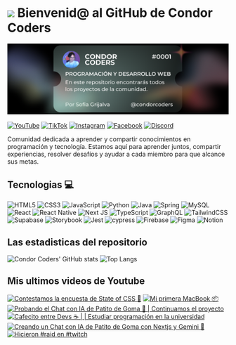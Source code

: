 # <img src="https://media.giphy.com/media/lGhBlBMIN2XsEteTN3/giphy.gif" width="100"/> Bienvenid@ al GitHub de Condor Coders

![Banner de Condor Coders](banner-github-condor-coders.png)

[![YouTube](https://img.shields.io/badge/YouTube-%23FF0000.svg?style=for-the-badge&logo=YouTube&logoColor=white)](https://www.youtube.com/@condorcoders)
[![TikTok](https://img.shields.io/badge/TikTok-%23000000.svg?style=for-the-badge&logo=TikTok&logoColor=white)](https://www.tiktok.com/@condorcoders)
[![Instagram](https://img.shields.io/badge/Instagram-%23E4405F.svg?style=for-the-badge&logo=Instagram&logoColor=white)](https://www.instagram.com/condorcoders/)
[![Facebook](https://img.shields.io/badge/Facebook-%231877F2.svg?style=for-the-badge&logo=Facebook&logoColor=white)](https://www.facebook.com/condorcoders/)
[![Discord](https://img.shields.io/badge/Discord-%235865F2.svg?style=for-the-badge&logo=discord&logoColor=white)](https://discord.gg/ah7zYsBU)

Comunidad dedicada a aprender y compartir conocimientos en programación y tecnología. Estamos aquí para aprender juntos, compartir experiencias, resolver desafíos y ayudar a cada miembro para que alcance sus metas.

## Tecnologias 💻
![HTML5](https://img.shields.io/badge/html5-%23E34F26.svg?style=for-the-badge&logo=html5&logoColor=white)
![CSS3](https://img.shields.io/badge/css3-%231572B6.svg?style=for-the-badge&logo=css3&logoColor=white)
![JavaScript](https://img.shields.io/badge/javascript-%23323330.svg?style=for-the-badge&logo=javascript&logoColor=%23F7DF1E)
![Python](https://img.shields.io/badge/python-3670A0?style=for-the-badge&logo=python&logoColor=ffdd54)
![Java](https://img.shields.io/badge/java-%23ED8B00.svg?style=for-the-badge&logo=openjdk&logoColor=white)
![Spring](https://img.shields.io/badge/spring-%236DB33F.svg?style=for-the-badge&logo=spring&logoColor=white)
![MySQL](https://img.shields.io/badge/mysql-%2300f.svg?style=for-the-badge&logo=mysql&logoColor=white)
<br/>
![React](https://img.shields.io/badge/react-%2320232a.svg?style=for-the-badge&logo=react&logoColor=%2361DAFB)
![React Native](https://img.shields.io/badge/react_native-%2320232a.svg?style=for-the-badge&logo=react&logoColor=%2361DAFB)
![Next JS](https://img.shields.io/badge/Next-black?style=for-the-badge&logo=next.js&logoColor=white)
![TypeScript](https://img.shields.io/badge/typescript-%23007ACC.svg?style=for-the-badge&logo=typescript&logoColor=white)
![GraphQL](https://img.shields.io/badge/-GraphQL-E10098?style=for-the-badge&logo=graphql&logoColor=white)
![TailwindCSS](https://img.shields.io/badge/tailwindcss-%2338B2AC.svg?style=for-the-badge&logo=tailwind-css&logoColor=white)
<br/>
![Supabase](https://img.shields.io/badge/Supabase-3ECF8E?style=for-the-badge&logo=supabase&logoColor=white)
![Storybook](https://img.shields.io/badge/-Storybook-FF4785?style=for-the-badge&logo=storybook&logoColor=white)
![Jest](https://img.shields.io/badge/-jest-%23C21325?style=for-the-badge&logo=jest&logoColor=white)
![cypress](https://img.shields.io/badge/-cypress-%23E5E5E5?style=for-the-badge&logo=cypress&logoColor=058a5e)
![Firebase](https://img.shields.io/badge/Firebase-039BE5?style=for-the-badge&logo=Firebase&logoColor=white)
![Figma](https://img.shields.io/badge/figma-%23F24E1E.svg?style=for-the-badge&logo=figma&logoColor=white)
![Notion](https://img.shields.io/badge/Notion-%23000000.svg?style=for-the-badge&logo=notion&logoColor=white)

## Las estadisticas del repositorio
![Condor Coders' GitHub stats](https://github-readme-stats.vercel.app/api?username=condorcoders&show_icons=true&theme=dark) ![Top Langs](https://github-readme-stats.vercel.app/api/top-langs/?username=condorcoders&layout=compact&theme=dark)

## Mis ultimos videos de Youtube
<!-- BEGIN YOUTUBE-CARDS -->
[![Contestamos la encuesta de State of CSS 🚀](https://ytcards.demolab.com/?id=aCh4JH1kjQE&title=Contestamos+la+encuesta+de+State+of+CSS+%F0%9F%9A%80&lang=en&timestamp=1725917286&background_color=%230d1117&title_color=%23ffffff&stats_color=%23dedede&max_title_lines=1&width=250&border_radius=5 "Contestamos la encuesta de State of CSS 🚀")](https://www.youtube.com/watch?v=aCh4JH1kjQE)
[![Mi primera MacBook 📦](https://ytcards.demolab.com/?id=UTr1-t5bhZA&title=Mi+primera+MacBook+%F0%9F%93%A6&lang=en&timestamp=1725409782&background_color=%230d1117&title_color=%23ffffff&stats_color=%23dedede&max_title_lines=1&width=250&border_radius=5 "Mi primera MacBook 📦")](https://www.youtube.com/watch?v=UTr1-t5bhZA)
[![Probando el Chat con IA de Patito de Goma 🦆 | Continuamos el proyecto](https://ytcards.demolab.com/?id=QKAl_JSgyKk&title=Probando+el+Chat+con+IA+de+Patito+de+Goma+%F0%9F%A6%86+%7C+Continuamos+el+proyecto&lang=en&timestamp=1724285048&background_color=%230d1117&title_color=%23ffffff&stats_color=%23dedede&max_title_lines=1&width=250&border_radius=5 "Probando el Chat con IA de Patito de Goma 🦆 | Continuamos el proyecto")](https://www.youtube.com/watch?v=QKAl_JSgyKk)
[![Cafecito entre Devs ☕ | | Estudiar programación en la universidad](https://ytcards.demolab.com/?id=DVZWeB-U0vo&title=Cafecito+entre+Devs+%E2%98%95+%7C+%7C+Estudiar+programaci%C3%B3n+en+la+universidad&lang=en&timestamp=1724284877&background_color=%230d1117&title_color=%23ffffff&stats_color=%23dedede&max_title_lines=1&width=250&border_radius=5 "Cafecito entre Devs ☕ | | Estudiar programación en la universidad")](https://www.youtube.com/watch?v=DVZWeB-U0vo)
[![Creando un Chat con IA de Patito de Goma con Nextjs y Gemini 🦆](https://ytcards.demolab.com/?id=YpyOBo-f7xY&title=Creando+un+Chat+con+IA+de+Patito+de+Goma+con+Nextjs+y+Gemini+%F0%9F%A6%86&lang=en&timestamp=1724205019&background_color=%230d1117&title_color=%23ffffff&stats_color=%23dedede&max_title_lines=1&width=250&border_radius=5 "Creando un Chat con IA de Patito de Goma con Nextjs y Gemini 🦆")](https://www.youtube.com/watch?v=YpyOBo-f7xY)
[![Hicieron #raid en #twitch](https://ytcards.demolab.com/?id=9O7rmFAV0nY&title=Hicieron+%23raid+en+%23twitch&lang=en&timestamp=1723914301&background_color=%230d1117&title_color=%23ffffff&stats_color=%23dedede&max_title_lines=1&width=250&border_radius=5 "Hicieron #raid en #twitch")](https://www.youtube.com/watch?v=9O7rmFAV0nY)
<!-- END YOUTUBE-CARDS -->
